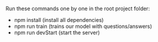 Run these commands one by one in the root project folder:
* npm install (install all dependencies)
* npm run train (trains our model with questions/answers)
* npm run devStart (start the server)